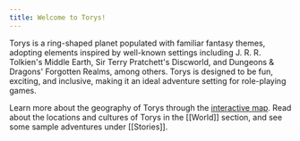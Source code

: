 ```yaml
---
title: Welcome to Torys!
---
```


Torys is a ring-shaped planet populated with familiar fantasy themes, adopting elements inspired by well-known settings including J. R. R. Tolkien's Middle Earth, Sir Terry Pratchett's Discworld, and Dungeons & Dragons' Forgotten Realms, among others. Torys is designed to be fun, exciting, and inclusive, making it an ideal adventure setting for role-playing games.

Learn more about the geography of Torys through the [interactive map](/torys-map/). Read about the locations and cultures of Torys in the [[World]] section, and see some sample adventures under [[Stories]].
